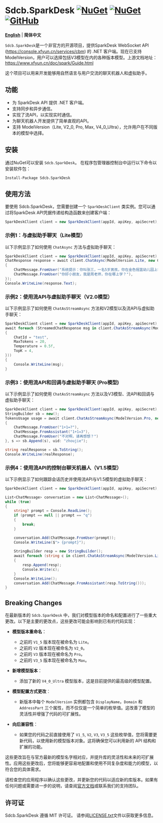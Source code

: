 # Sdcb.SparkDesk [![NuGet](https://img.shields.io/nuget/v/Sdcb.SparkDesk.svg?style=flat-square&label=nuget)](https://www.nuget.org/packages/Sdcb.SparkDesk/) [![NuGet](https://img.shields.io/nuget/dt/Sdcb.SparkDesk.svg?style=flat-square)](https://www.nuget.org/packages/Sdcb.SparkDesk/) [![GitHub](https://img.shields.io/github/license/sdcb/Sdcb.SparkDesk.svg?style=flat-square&label=license)](https://github.com/sdcb/Sdcb.SparkDesk/blob/master/LICENSE.txt)

**[English](README_EN.md)** | **简体中文**

`Sdcb.SparkDesk`是一个非官方的开源项目，提供SparkDesk WebSocket API (https://console.xfyun.cn/services/cbm) 的 .NET 客户端。现在已支持ModelVersion，用户可以选择包括V3模型在内的各种版本模型。上游文档地址：https://www.xfyun.cn/doc/spark/Guide.html

这个项目可以用来开发能够用自然语言与用户交流的聊天机器人和虚拟助手。

## 功能

- 为 SparkDesk API 提供 .NET 客户端。
- 支持同步和异步通信。
- 实现了流API，以实现实时通信。
- 为聊天机器人开发提供了简单直观的API。
- 支持 ModelVersion（Lite, V2_0, Pro, Max, V4_0_Ultra），允许用户在不同版本的模型中选择。

## 安装

通过NuGet可以安装 `Sdcb.SparkDesk`。 在程序包管理器控制台中运行以下命令以安装软件包：

```
Install-Package Sdcb.SparkDesk
```

## 使用方法

要使用 Sdcb.SparkDesk，您需要创建一个 `SparkDeskClient` 类实例。您可以通过将SparkDesk API凭据传递给构造函数来创建客户端：

```csharp
SparkDeskClient client = new SparkDeskClient(appId, apiKey, apiSecret);
```

### 示例1：与虚拟助手聊天（Lite模型）

以下示例显示了如何使用 `ChatAsync` 方法与虚拟助手聊天：

```csharp
SparkDeskClient client = new SparkDeskClient(appId, apiKey, apiSecret);
ChatResponse response = await client.ChatAsync(ModelVersion.Lite, new ChatMessage[] 
{
    ChatMessage.FromUser("系统提示：你叫张三，一名5岁男孩，你在金色摇篮幼儿园上学，你的妈妈叫李四，是一名工程师"),
    ChatMessage.FromUser("你好小朋友，我是周老师，你在哪上学？"),
});
Console.WriteLine(response.Text);
```

### 示例2：使用流API与虚拟助手聊天（V2.0模型）

以下示例显示了如何使用 `ChatAsStreamAsync` 方法和V2模型以及流API与虚拟助手聊天：

```csharp
SparkDeskClient client = new SparkDeskClient(appId, apiKey, apiSecret);
await foreach (StreamedChatResponse msg in client.ChatAsStreamAsync(ModelVersion.V2_0, new ChatMessage[] { ChatMessage.FromUser("湖南的省会在哪？") }, new ChatRequestParameters
{
    ChatId = "test",
    MaxTokens = 20,
    Temperature = 0.5f,
    TopK = 4,
}))
{
    Console.WriteLine(msg);
}
```

### 示例3：使用流API和回调与虚拟助手聊天 (Pro模型)

以下示例显示了如何使用 `ChatAsStreamAsync` 方法以及V3模型、流API和回调与虚拟助手聊天：

```csharp
SparkDeskClient client = new SparkDeskClient(appId, apiKey, apiSecret);
StringBuilder sb = new();
TokensUsage usage = await client.ChatAsStreamAsync(ModelVersion.Pro, new ChatMessage[] 
{ 
    ChatMessage.FromUser("1+1=?"),
    ChatMessage.FromAssistant("1+1=3"),
    ChatMessage.FromUser("不对啊，请再想想？")
}, s => sb.Append(s), uid: "zhoujie");

string realResponse = sb.ToString();
Console.WriteLine(realResponse);
```

### 示例4：使用流API的控制台聊天机器人（V1.5模型）

以下示例显示了如何跟踪会话历史并使用流API与V1.5模型的虚拟助手聊天：

```csharp
SparkDeskClient client = new SparkDeskClient(appId, apiKey, apiSecret);

List<ChatMessage> conversation = new List<ChatMessage>();
while (true)
{
    string? prompt = Console.ReadLine();
    if (prompt == null || prompt == "q")
    {
        break;
    }

    conversation.Add(ChatMessage.FromUser(prompt));
    Console.WriteLine($"> {prompt}");
    
    StringBuilder resp = new StringBuilder();
    await foreach (string c in client.ChatAsStreamAsync(ModelVersion.Lite, conversation.ToArray()))
    {
        resp.Append(resp);
        Console.Write(c);
    }
    Console.WriteLine();
    conversation.Add(ChatMessage.FromAssistant(resp.ToString()));
}
```

## Breaking Changes

在最新版本的 `Sdcb.SparkDesk` 中，我们对模型版本的命名和配置进行了一些重大更改。以下是主要的更改点，这些更改可能会影响到已有的代码实现：

- **模型版本重命名**：
  - 之前的 `V1_5` 版本现在被命名为 `Lite`。
  - 之前的 `V2` 版本现在被命名为 `V2_0`。
  - 之前的 `V3` 版本现在被命名为 `Pro`。
  - 之前的 `V3_5` 版本现在被命名为 `Max`。

- **新增模型版本**：
  - 添加了新的 `V4_0_Ultra` 模型版本，这是目前提供的最高级的模型配置。

- **模型配置方式更改**：
  - 新版本中每个 `ModelVersion` 实例都包含 `DisplayName`，`Domain` 和 `AddressPart` 三个属性，而不仅仅是一个简单的枚举值。这改善了模型的灵活性并增强了代码的可扩展性。

- **向后兼容性**：
  - 如果您的代码之前直接使用了 `V1_5`, `V2`, `V3`, `V3_5` 这些枚举值，您将需要更新代码，以使用新的模型版本对象。这将确保您可以利用新的 API 结构和扩展的功能。

这些更改旨在与官方最新的模型名字相对应，并提升库的灵活性和未来的可扩展性。应用这些更改后，您将能够更容易地配置和使用不同复杂度和能力的模型，以符合您的具体需求。

请检查您的应用程序以确认这些更改，并更新您的代码以适应新的库版本。如果有任何问题或需要进一步的说明，请查阅[官方文档](https://www.xfyun.cn/doc/spark/Web.html)或联系我们的支持团队。

## 许可证

Sdcb.SparkDesk 遵循 MIT 许可证。 请参阅[LICENSE.txt](LICENSE.txt)文件以获取更多信息。
